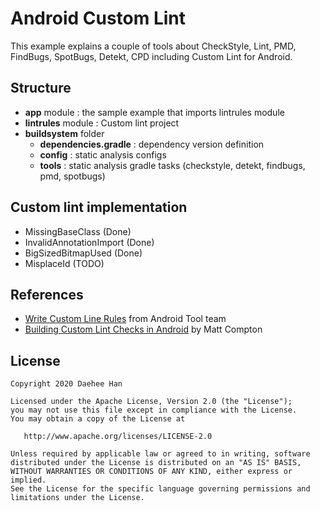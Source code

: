 # Android Custom Lint
This example explains a couple of tools about CheckStyle, Lint, PMD, FindBugs, SpotBugs, Detekt, CPD including Custom Lint for Android.

## Structure
- **app** module : the sample example that imports lintrules module
- **lintrules** module : Custom lint project
- **buildsystem** folder
    - **dependencies.gradle** : dependency version definition
    - **config** : static analysis configs
    - **tools** : static analysis gradle tasks (checkstyle, detekt, findbugs, pmd, spotbugs)

## Custom lint implementation
- MissingBaseClass (Done)
- InvalidAnnotationImport (Done)
- BigSizedBitmapUsed (Done)
- MisplaceId (TODO)

## References
- [Write Custom Line Rules](http://tools.android.com/tips/lint-custom-rules) from Android Tool team
- [Building Custom Lint Checks in Android](https://www.bignerdranch.com/blog/building-custom-lint-checks-in-android/) by Matt Compton

## License
    Copyright 2020 Daehee Han
    
    Licensed under the Apache License, Version 2.0 (the "License");
    you may not use this file except in compliance with the License.
    You may obtain a copy of the License at

       http://www.apache.org/licenses/LICENSE-2.0
       
    Unless required by applicable law or agreed to in writing, software
    distributed under the License is distributed on an "AS IS" BASIS,
    WITHOUT WARRANTIES OR CONDITIONS OF ANY KIND, either express or implied.
    See the License for the specific language governing permissions and
    limitations under the License.
